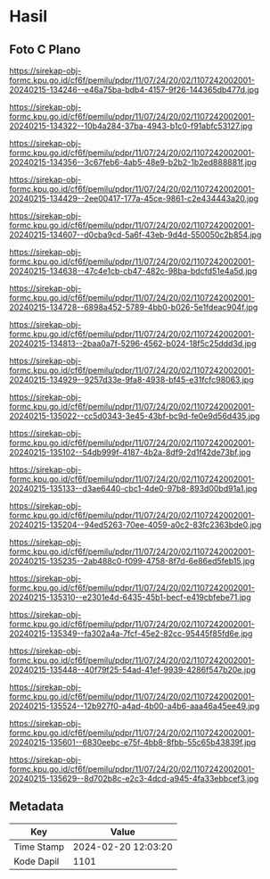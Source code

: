 # Hasil

## Foto C Plano

https://sirekap-obj-formc.kpu.go.id/cf6f/pemilu/pdpr/11/07/24/20/02/1107242002001-20240215-134246--e46a75ba-bdb4-4157-9f26-144365db477d.jpg

https://sirekap-obj-formc.kpu.go.id/cf6f/pemilu/pdpr/11/07/24/20/02/1107242002001-20240215-134322--10b4a284-37ba-4943-b1c0-f91abfc53127.jpg

https://sirekap-obj-formc.kpu.go.id/cf6f/pemilu/pdpr/11/07/24/20/02/1107242002001-20240215-134356--3c67feb6-4ab5-48e9-b2b2-1b2ed888881f.jpg

https://sirekap-obj-formc.kpu.go.id/cf6f/pemilu/pdpr/11/07/24/20/02/1107242002001-20240215-134429--2ee00417-177a-45ce-9861-c2e434443a20.jpg

https://sirekap-obj-formc.kpu.go.id/cf6f/pemilu/pdpr/11/07/24/20/02/1107242002001-20240215-134607--d0cba9cd-5a6f-43eb-9d4d-550050c2b854.jpg

https://sirekap-obj-formc.kpu.go.id/cf6f/pemilu/pdpr/11/07/24/20/02/1107242002001-20240215-134638--47c4e1cb-cb47-482c-98ba-bdcfd51e4a5d.jpg

https://sirekap-obj-formc.kpu.go.id/cf6f/pemilu/pdpr/11/07/24/20/02/1107242002001-20240215-134728--6898a452-5789-4bb0-b026-5e1fdeac904f.jpg

https://sirekap-obj-formc.kpu.go.id/cf6f/pemilu/pdpr/11/07/24/20/02/1107242002001-20240215-134813--2baa0a7f-5296-4562-b024-18f5c25ddd3d.jpg

https://sirekap-obj-formc.kpu.go.id/cf6f/pemilu/pdpr/11/07/24/20/02/1107242002001-20240215-134929--9257d33e-9fa8-4938-bf45-e31fcfc98063.jpg

https://sirekap-obj-formc.kpu.go.id/cf6f/pemilu/pdpr/11/07/24/20/02/1107242002001-20240215-135022--cc5d0343-3e45-43bf-bc9d-fe0e9d56d435.jpg

https://sirekap-obj-formc.kpu.go.id/cf6f/pemilu/pdpr/11/07/24/20/02/1107242002001-20240215-135102--54db999f-4187-4b2a-8df9-2d1f42de73bf.jpg

https://sirekap-obj-formc.kpu.go.id/cf6f/pemilu/pdpr/11/07/24/20/02/1107242002001-20240215-135133--d3ae6440-cbc1-4de0-97b8-893d00bd91a1.jpg

https://sirekap-obj-formc.kpu.go.id/cf6f/pemilu/pdpr/11/07/24/20/02/1107242002001-20240215-135204--94ed5263-70ee-4059-a0c2-83fc2363bde0.jpg

https://sirekap-obj-formc.kpu.go.id/cf6f/pemilu/pdpr/11/07/24/20/02/1107242002001-20240215-135235--2ab488c0-f099-4758-8f7d-6e86ed5feb15.jpg

https://sirekap-obj-formc.kpu.go.id/cf6f/pemilu/pdpr/11/07/24/20/02/1107242002001-20240215-135310--e2301e4d-6435-45b1-becf-e419cbfebe71.jpg

https://sirekap-obj-formc.kpu.go.id/cf6f/pemilu/pdpr/11/07/24/20/02/1107242002001-20240215-135349--fa302a4a-7fcf-45e2-82cc-95445f85fd6e.jpg

https://sirekap-obj-formc.kpu.go.id/cf6f/pemilu/pdpr/11/07/24/20/02/1107242002001-20240215-135448--40f79f25-54ad-41ef-9939-4286f547b20e.jpg

https://sirekap-obj-formc.kpu.go.id/cf6f/pemilu/pdpr/11/07/24/20/02/1107242002001-20240215-135524--12b927f0-a4ad-4b00-a4b6-aaa46a45ee49.jpg

https://sirekap-obj-formc.kpu.go.id/cf6f/pemilu/pdpr/11/07/24/20/02/1107242002001-20240215-135601--6830eebc-e75f-4bb8-8fbb-55c65b43839f.jpg

https://sirekap-obj-formc.kpu.go.id/cf6f/pemilu/pdpr/11/07/24/20/02/1107242002001-20240215-135629--8d702b8c-e2c3-4dcd-a945-4fa33ebbcef3.jpg


## Metadata

| Key        | Value               |
| ---------- | ------------------- |
| Time Stamp | 2024-02-20 12:03:20 |
| Kode Dapil | 1101                |



